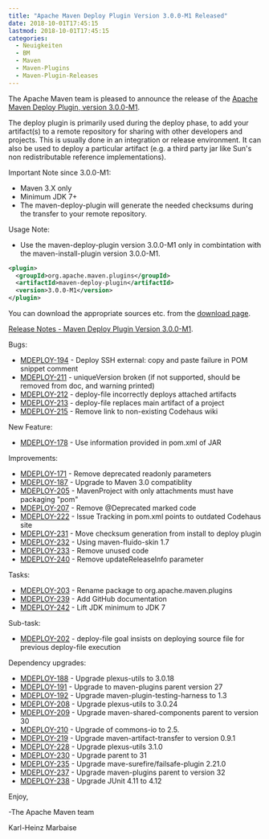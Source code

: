 ```yaml
---
title: "Apache Maven Deploy Plugin Version 3.0.0-M1 Released"
date: 2018-10-01T17:45:15
lastmod: 2018-10-01T17:45:15
categories:
  - Neuigkeiten
  - BM
  - Maven
  - Maven-Plugins
  - Maven-Plugin-Releases
---
```

The Apache Maven team is pleased to announce the release of the 
[Apache Maven Deploy Plugin, version 3.0.0-M1](https://maven.apache.org/plugins/maven-deploy-plugin/).

The deploy plugin is primarily used during the deploy phase, to add your
artifact(s) to a remote repository for sharing with other developers and
projects. This is usually done in an integration or release environment. It can
also be used to deploy a particular artifact (e.g. a third party jar like Sun's
non redistributable reference implementations).

Important Note since 3.0.0-M1:

 * Maven 3.X only
 * Minimum JDK 7+
 * The maven-deploy-plugin will generate the needed checksums
   during the transfer to your remote repository.

Usage Note:
 
 * Use the maven-deploy-plugin version 3.0.0-M1 only in combintation
   with the maven-install-plugin version 3.0.0-M1.

```xml
<plugin>
  <groupId>org.apache.maven.plugins</groupId>
  <artifactId>maven-deploy-plugin</artifactId>
  <version>3.0.0-M1</version>
</plugin>
```

You can download the appropriate sources etc. from the [download page](https://maven.apache.org/plugins/maven-deploy-plugin/download.cgi).

<!-- more -->



[Release Notes - Maven Deploy Plugin Version 3.0.0-M1](https://issues.apache.org/jira/secure/ReleaseNote.jspa?projectId=12317228&version=12330476).


Bugs:

 * [MDEPLOY-194](https://issues.apache.org/jira/browse/MDEPLOY-194) - Deploy SSH external: copy and paste failure in POM snippet comment
 * [MDEPLOY-211](https://issues.apache.org/jira/browse/MDEPLOY-211) - uniqueVersion broken (if not supported, should be removed from doc, and warning printed)
 * [MDEPLOY-212](https://issues.apache.org/jira/browse/MDEPLOY-212) - deploy-file incorrectly deploys attached artifacts
 * [MDEPLOY-213](https://issues.apache.org/jira/browse/MDEPLOY-213) - deploy-file replaces main artifact of a project
 * [MDEPLOY-215](https://issues.apache.org/jira/browse/MDEPLOY-215) - Remove link to non-existing Codehaus wiki

New Feature:

 * [MDEPLOY-178](https://issues.apache.org/jira/browse/MDEPLOY-178) - Use information provided in pom.xml of JAR

Improvements:

 * [MDEPLOY-171](https://issues.apache.org/jira/browse/MDEPLOY-171) - Remove deprecated readonly parameters
 * [MDEPLOY-187](https://issues.apache.org/jira/browse/MDEPLOY-187) - Upgrade to Maven 3.0 compatiblity
 * [MDEPLOY-205](https://issues.apache.org/jira/browse/MDEPLOY-205) - MavenProject with only attachments must have packaging "pom"
 * [MDEPLOY-207](https://issues.apache.org/jira/browse/MDEPLOY-207) - Remove @Deprecated marked code
 * [MDEPLOY-222](https://issues.apache.org/jira/browse/MDEPLOY-222) - Issue Tracking in pom.xml points to outdated Codehaus site
 * [MDEPLOY-231](https://issues.apache.org/jira/browse/MDEPLOY-231) - Move checksum generation from install to deploy plugin
 * [MDEPLOY-232](https://issues.apache.org/jira/browse/MDEPLOY-232) - Using maven-fluido-skin 1.7
 * [MDEPLOY-233](https://issues.apache.org/jira/browse/MDEPLOY-233) - Remove unused code
 * [MDEPLOY-240](https://issues.apache.org/jira/browse/MDEPLOY-240) - Remove updateReleaseInfo parameter

Tasks:

 * [MDEPLOY-203](https://issues.apache.org/jira/browse/MDEPLOY-203) - Rename package to org.apache.maven.plugins
 * [MDEPLOY-239](https://issues.apache.org/jira/browse/MDEPLOY-239) - Add GitHub documentation
 * [MDEPLOY-242](https://issues.apache.org/jira/browse/MDEPLOY-242) - Lift JDK minimum to JDK 7

Sub-task:

 * [MDEPLOY-202](https://issues.apache.org/jira/browse/MDEPLOY-202) - deploy-file goal insists on deploying source file for previous deploy-file execution

Dependency upgrades:

 * [MDEPLOY-188](https://issues.apache.org/jira/browse/MDEPLOY-188) - Upgrade plexus-utils to 3.0.18
 * [MDEPLOY-191](https://issues.apache.org/jira/browse/MDEPLOY-191) - Upgrade to maven-plugins parent version 27
 * [MDEPLOY-192](https://issues.apache.org/jira/browse/MDEPLOY-192) - Upgrade maven-plugin-testing-harness to 1.3
 * [MDEPLOY-208](https://issues.apache.org/jira/browse/MDEPLOY-208) - Upgrade plexus-utils to 3.0.24
 * [MDEPLOY-209](https://issues.apache.org/jira/browse/MDEPLOY-209) - Upgrade maven-shared-components parent to version 30
 * [MDEPLOY-210](https://issues.apache.org/jira/browse/MDEPLOY-210) - Upgrade of commons-io to 2.5.
 * [MDEPLOY-219](https://issues.apache.org/jira/browse/MDEPLOY-219) - Upgrade maven-artifact-transfer to version 0.9.1
 * [MDEPLOY-228](https://issues.apache.org/jira/browse/MDEPLOY-228) - Upgrade plexus-utils 3.1.0
 * [MDEPLOY-230](https://issues.apache.org/jira/browse/MDEPLOY-230) - Upgrade parent to 31
 * [MDEPLOY-235](https://issues.apache.org/jira/browse/MDEPLOY-235) - Upgrade mave-surefire/failsafe-plugin 2.21.0
 * [MDEPLOY-237](https://issues.apache.org/jira/browse/MDEPLOY-237) - Upgrade maven-plugins parent to version 32
 * [MDEPLOY-238](https://issues.apache.org/jira/browse/MDEPLOY-238) - Upgrade JUnit 4.11 to 4.12

Enjoy,

-The Apache Maven team

Karl-Heinz Marbaise
